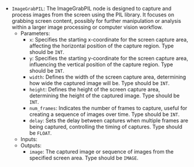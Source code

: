 - `ImageGrabPIL`: The ImageGrabPIL node is designed to capture and process images from the screen using the PIL library. It focuses on grabbing screen content, possibly for further manipulation or analysis within a larger image processing or computer vision workflow.
    - Parameters:
        - `x`: Specifies the starting x-coordinate for the screen capture area, affecting the horizontal position of the capture region. Type should be `INT`.
        - `y`: Specifies the starting y-coordinate for the screen capture area, influencing the vertical position of the capture region. Type should be `INT`.
        - `width`: Defines the width of the screen capture area, determining how wide the captured image will be. Type should be `INT`.
        - `height`: Defines the height of the screen capture area, determining the height of the captured image. Type should be `INT`.
        - `num_frames`: Indicates the number of frames to capture, useful for creating a sequence of images over time. Type should be `INT`.
        - `delay`: Sets the delay between captures when multiple frames are being captured, controlling the timing of captures. Type should be `FLOAT`.
    - Inputs:
    - Outputs:
        - `image`: The captured image or sequence of images from the specified screen area. Type should be `IMAGE`.
